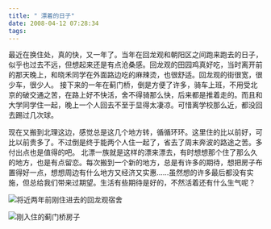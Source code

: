 ```yaml
---
title: " 漂着的日子"
date: 2008-04-12 07:28:34
tags:
---
```


最近在换住处，真的快，又一年了。当年在回龙观和朝阳区之间跑来跑去的日子，似乎也过去不远，但想起来还是有点沧桑感。回龙观的田园鸡真好吃，当时离开前的那天晚上，和晓禾同学在外面路边吃的麻辣烫，也很舒适。回龙观的街很宽，很少车，很少人。 接下来的一年在蓟门桥，倒是方便了许多，骑车上班，不用受北京的破交通之苦，在路上好不快活，舍不得骑那么快，后来都是推着走的。而且和大学同学住一起，晚上一个人回去不至于显得太凄凉。可惜离学校那么近，都没回去踢过几次球。 

现在又搬到北理这边，感觉总是这几个地方转，循循环环。这里住的比以前好，可比以前贵多了。不过倒是终于能两个人住一起了，省去了周末奔波的路途之苦。多付出点也是值得的吧。 北漂一族就是这样的漂来漂去，有时想想那个住了那么久的地方，也是有点留恋。每次搬到一个新的地方，总是有许多的期待，想把房子布置得好一点，想想周边有什么地方又经济又实惠……虽然想的许多最后都没有实施，但总给我们带来过期望。生活有些期待是好的，不然活着还有什么生气呢？ 


![将近两年前刚住进去的回龙观宿舍](../../../images/2008/04/f4gnt06d.jpg) 

![刚入住的蓟门桥房子](../../../images/2008/04/g139ych7.jpg) 